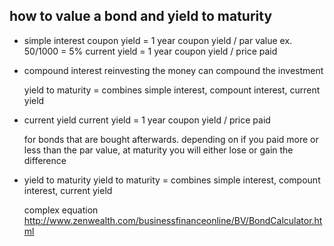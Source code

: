 ## how to value a bond and yield to maturity

- simple interest
  coupon yield = 1 year coupon yield / par value   ex. 50/1000 = 5%
  current yield = 1 year coupon yield / price paid

- compound interest
  reinvesting the money can compound the investment

  yield to maturity = combines simple interest, compount interest, current yield

- current yield
  current yield = 1 year coupon yield / price paid

  for bonds that are bought afterwards. depending on if you paid more or less
    than the par value, at maturity you will either lose or gain the difference


- yield to maturity
  yield to maturity = combines simple interest, compount interest, current yield

  complex equation http://www.zenwealth.com/businessfinanceonline/BV/BondCalculator.html
